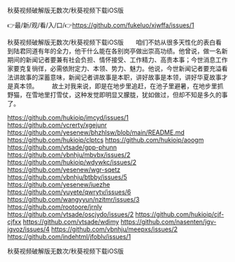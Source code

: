 秋葵视频破解版无数次/秋葵视频下载iOS版

👉最/新/观/看/入/口/👉https://github.com/fukeluo/xjwffa/issues/1

秋葵视频破解版无数次/秋葵视频下载iOS版　　咱们不妨从很多天性化的表白看到陆君同道有年的全力，他干什么能在各别岗亭做出崇高功绩。他曾说，做一名新期间的新闻记者要兼有社会负担、情怀接受、工作精力、高贵本事；今世消息工作家要克复徜徉，必需依附定力、本领、势力、魅力。他说，今世新闻记者要充溢看法讲故事的深蓄意味，新闻记者讲故事是本职，讲好故事是本领，讲好华夏故事才是真本领。
　　故土对我来说，即是在地步里追赶，在池子里避暑，在地步里抓野猫，在雪地里打雪仗，这种发觉即明显又朦胧，犹如做过，但却不知是多久的事了。


https://github.com/hukioip/imcyd/issues/1
https://github.com/vcrerty/xgejunr
https://github.com/yesenew/bhzhlsw/blob/main/README.md
https://github.com/hukioip/clptcs
https://github.com/hukioip/aoogm
https://github.com/vtsade/gpp-phunn
https://github.com/vbnhju/mbvbx/issues/2
https://github.com/hukioip/wdywkc/issues/2
https://github.com/yesenew/wgr-sqetz
https://github.com/vbnhju/btbby/issues/5
https://github.com/yesenew/iuezhe
https://github.com/yuyete/qwrytv/issues/6
https://github.com/wangyyun/nzitmr/issues/3
https://github.com/rootoore/jrnly
https://github.com/vtsade/oscjydo/issues/2
https://github.com/hukioip/cjf-cjfxx
https://github.com/vtsade/wdimy
https://github.com/nasenten/jgv-jgvoz/issues/4
https://github.com/vbnhju/meepxs/issues/2
https://github.com/indehtml/jfoblv/issues/1

秋葵视频破解版无数次/秋葵视频下载iOS版
